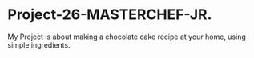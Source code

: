 # Project-26-MASTERCHEF-JR.
My Project is about making a chocolate cake recipe at your home, using simple ingredients.  
